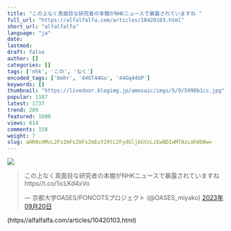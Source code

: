 ```yaml
---
title: "この上なく真面目な研究者の本棚がNHKニュースで暴露されていますね "
full_url: "https://alfalfalfa.com/articles/10420103.html"
short_url: "alfalfalfa"
language: "ja"
date: 
lastmod: 
draft: false
author: []
categories: []
tags: ['nhk', 'この', 'なく']
encoded_tags: ['bmhr', '44GT44Gu', '44Gq44GP']
keywords: []
thumbnail: "https://livedoor.blogimg.jp/amosaic/imgs/5/9/5990b1cc.jpg"
popular: 1187
latest: 1737
trend: 289
featured: 1600
views: 614
comments: 158
weight: 7
slug: aHR0cHMvL2FsZmFsZmFsZmEuY29tL2FydGljbGVzLzEwNDIwMTAzLmh0bWw=
---
```


![](https://livedoor.blogimg.jp/amosaic/imgs/5/9/5990b1cc.jpg)

<blockquote class='twitter-tweet'><p lang='ja' dir='ltr'>この上なく真面目な研究者の本棚がNHKニュースで暴露されていますね https//t.co/1icLKd4xVo</p>— 京都大学OASES/PONCOTSプロジェクト (@OASES_miyako) <a href='https//twitter.com/OASES_miyako/status/1704431072476541323' target='_blank' rel='nofollow'>2023年09月20日</a></blockquote> 

(https//alfalfalfa.com/articles/10420103.html)
